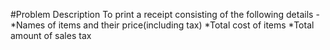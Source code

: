 #Problem Description 
To print a receipt consisting of the following details -
    *Names of items and their price(including tax)
    *Total cost of items 
    *Total amount of sales tax
    